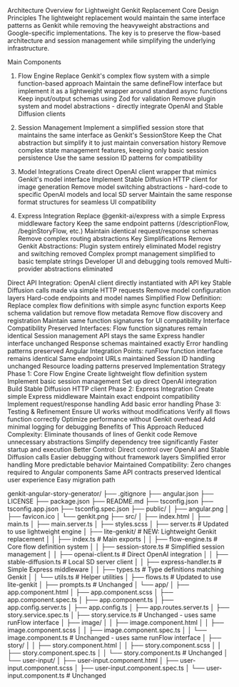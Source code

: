 Architecture Overview for Lightweight Genkit Replacement
Core Design Principles
The lightweight replacement would maintain the same interface patterns as Genkit while removing the heavyweight abstractions and Google-specific implementations. The key is to preserve the flow-based architecture and session management while simplifying the underlying infrastructure.

Main Components
1. Flow Engine
Replace Genkit's complex flow system with a simple function-based approach
Maintain the same defineFlow interface but implement it as a lightweight wrapper around standard async functions
Keep input/output schemas using Zod for validation
Remove plugin system and model abstractions - directly integrate OpenAI and Stable Diffusion clients

2. Session Management
Implement a simplified session store that maintains the same interface as Genkit's SessionStore
Keep the Chat abstraction but simplify it to just maintain conversation history
Remove complex state management features, keeping only basic session persistence
Use the same session ID patterns for compatibility

3. Model Integrations
Create direct OpenAI client wrapper that mimics Genkit's model interface
Implement Stable Diffusion HTTP client for image generation
Remove model switching abstractions - hard-code to specific OpenAI models and local SD server
Maintain the same response format structures for seamless UI compatibility

4. Express Integration
Replace @genkit-ai/express with a simple Express middleware factory
Keep the same endpoint patterns (/descriptionFlow, /beginStoryFlow, etc.)
Maintain identical request/response schemas
Remove complex routing abstractions
Key Simplifications
Remove Genkit Abstractions:
Plugin system entirely eliminated
Model registry and switching removed
Complex prompt management simplified to basic template strings
Developer UI and debugging tools removed
Multi-provider abstractions eliminated

Direct API Integration:
OpenAI client directly instantiated with API key
Stable Diffusion calls made via simple HTTP requests
Remove model configuration layers
Hard-code endpoints and model names
Simplified Flow Definition:
Replace complex flow definitions with simple async function exports
Keep schema validation but remove flow metadata
Remove flow discovery and registration
Maintain same function signatures for UI compatibility
Interface Compatibility
Preserved Interfaces:
Flow function signatures remain identical
Session management API stays the same
Express handler interface unchanged
Response schemas maintained exactly
Error handling patterns preserved
Angular Integration Points:
runFlow function interface remains identical
Same endpoint URLs maintained
Session ID handling unchanged
Resource loading patterns preserved
Implementation Strategy
Phase 1: Core Flow Engine
Create lightweight flow definition system
Implement basic session management
Set up direct OpenAI integration
Build Stable Diffusion HTTP client
Phase 2: Express Integration
Create simple Express middleware
Maintain exact endpoint compatibility
Implement request/response handling
Add basic error handling
Phase 3: Testing & Refinement
Ensure UI works without modifications
Verify all flows function correctly
Optimize performance without Genkit overhead
Add minimal logging for debugging
Benefits of This Approach
Reduced Complexity:
Eliminate thousands of lines of Genkit code
Remove unnecessary abstractions
Simplify dependency tree significantly
Faster startup and execution
Better Control:
Direct control over OpenAI and Stable Diffusion calls
Easier debugging without framework layers
Simplified error handling
More predictable behavior
Maintained Compatibility:
Zero changes required to Angular components
Same API contracts preserved
Identical user experience
Easy migration path

genkit-angular-story-generator/
├── .gitignore
├── angular.json
├── LICENSE
├── package.json
├── README.md
├── tsconfig.json
├── tsconfig.app.json
├── tsconfig.spec.json
├── public/
│   ├── angular.png
│   ├── favicon.ico
│   └── genkit.png
├── src/
│   ├── index.html
│   ├── main.ts
│   ├── main.server.ts
│   ├── styles.scss
│   ├── server.ts                    # Updated to use lightweight engine
│   ├── lite-genkit/                 # NEW: Lightweight Genkit replacement
│   │   ├── index.ts                 # Main exports
│   │   ├── flow-engine.ts           # Core flow definition system
│   │   ├── session-store.ts         # Simplified session management
│   │   ├── openai-client.ts         # Direct OpenAI integration
│   │   ├── stable-diffusion.ts      # Local SD server client
│   │   ├── express-handler.ts       # Simple Express middleware
│   │   ├── types.ts                 # Type definitions matching Genkit
│   │   └── utils.ts                 # Helper utilities
│   ├── flows.ts                     # Updated to use lite-genkit
│   ├── prompts.ts                   # Unchanged
│   └── app/
│       ├── app.component.html
│       ├── app.component.scss
│       ├── app.component.spec.ts
│       ├── app.component.ts
│       ├── app.config.server.ts
│       ├── app.config.ts
│       ├── app.routes.server.ts
│       ├── story.service.spec.ts
│       ├── story.service.ts         # Unchanged - uses same runFlow interface
│       ├── image/
│       │   ├── image.component.html
│       │   ├── image.component.scss
│       │   ├── image.component.spec.ts
│       │   └── image.component.ts   # Unchanged - uses same runFlow interface
│       ├── story/
│       │   ├── story.component.html
│       │   ├── story.component.scss
│       │   ├── story.component.spec.ts
│       │   └── story.component.ts   # Unchanged
│       └── user-input/
│           ├── user-input.component.html
│           ├── user-input.component.scss
│           ├── user-input.component.spec.ts
│           └── user-input.component.ts # Unchanged